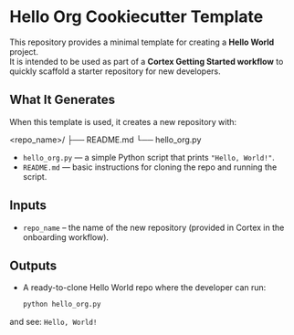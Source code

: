# Hello Org Cookiecutter Template

This repository provides a minimal template for creating a **Hello World** project.  
It is intended to be used as part of a **Cortex Getting Started workflow** to quickly scaffold a starter repository for new developers.

## What It Generates

When this template is used, it creates a new repository with:

<repo_name>/
├── README.md
└── hello_org.py

- `hello_org.py` — a simple Python script that prints `"Hello, World!"`.
- `README.md` — basic instructions for cloning the repo and running the script.

## Inputs

- `repo_name` – the name of the new repository (provided in Cortex in the onboarding workflow).

## Outputs

- A ready-to-clone Hello World repo where the developer can run:

  ```bash
  python hello_org.py
and see:
```Hello, World!```
